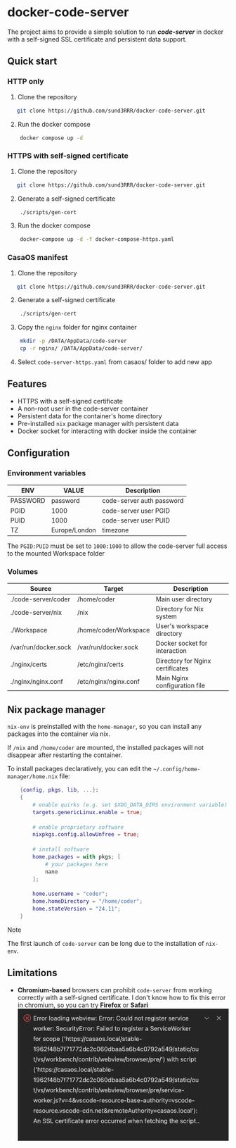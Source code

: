 # docker-code-server

The project aims to provide a simple solution to run ***code-server*** in docker with a self-signed SSL certificate and persistent data support.

## Quick start

### HTTP only

1. Clone the repository
```bash
   git clone https://github.com/sund3RRR/docker-code-server.git
```
2. Run the docker compose
```bash
    docker compose up -d
```

### HTTPS with self-signed certificate
1. Clone the repository
```bash
   git clone https://github.com/sund3RRR/docker-code-server.git
```
2. Generate a self-signed certificate
```bash
    ./scripts/gen-cert
```
3. Run the docker compose
```bash
    docker-compose up -d -f docker-compose-https.yaml
```

### CasaOS manifest
1. Clone the repository
```bash
   git clone https://github.com/sund3RRR/docker-code-server.git
```
2. Generate a self-signed certificate
```bash
    ./scripts/gen-cert
```
3. Copy the `nginx` folder for nginx container
```bash
    mkdir -p /DATA/AppData/code-server
    cp -r nginx/ /DATA/AppData/code-server/
```
4. Select `code-server-https.yaml` from casaos/ folder to add new app

## Features
- HTTPS with a self-signed certificate
- A non-root user in the code-server container
- Persistent data for the container's home directory
- Pre-installed `nix` package manager with persistent data
- Docker socket for interacting with docker inside the container

## Configuration

### Environment variables
| ENV      | VALUE           | Description               |
|----------|-----------------|---------------------------|
| PASSWORD | password        | code-server auth password |
| PGID     | 1000            | code-server user PGID     |
| PUID     | 1000            | code-server user PUID     |
| TZ       | Europe/London   | timezone                  |

The `PGID:PUID` must be set to `1000:1000` to allow the code-server full access to the mounted Workspace folder

### Volumes
| Source                   | Target                   | Description                        |
|--------------------------|--------------------------|------------------------------------|
| ./code-server/coder       | /home/coder             | Main user directory                |
| ./code-server/nix         | /nix                    | Directory for Nix system           |
| ./Workspace               | /home/coder/Workspace   | User's workspace directory         |
| /var/run/docker.sock      | /var/run/docker.sock    | Docker socket for interaction      |
| ./nginx/certs             | /etc/nginx/certs        | Directory for Nginx certificates   |
| ./nginx/nginx.conf        | /etc/nginx/nginx.conf   | Main Nginx configuration file      |

## Nix package manager
`nix-env` is preinstalled with the `home-manager`, so you can install any packages into the container via nix.

If `/nix` and `/home/coder` are mounted, the installed packages will not disappear after restarting the container.

To install packages declaratively, you can edit the `~/.config/home-manager/home.nix` file:
```nix
    {config, pkgs, lib, ...}:
    {
        # enable quirks (e.g. set $XDG_DATA_DIRS environment variable) for non NixOS operating systems 
        targets.genericLinux.enable = true;

        # enable proprietary software
        nixpkgs.config.allowUnfree = true;

        # install software
        home.packages = with pkgs; [
            # your packages here
            nano
        ];

        home.username = "coder";
        home.homeDirectory = "/home/coder";
        home.stateVersion = "24.11";
    }
```

> [!Note]
> The first launch of `code-server` can be long due to the installation of `nix-env`.

## Limitations
- **Chromium-based** browsers can prohibit `code-server` from working correctly with a self-signed certificate. I don't know how to fix this error in chromium, so you can try  **Firefox** or **Safari**
![ssl-error](img/ssl-error.png)
